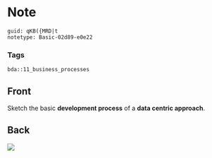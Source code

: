 # Note
```
guid: qKB({MRD|t
notetype: Basic-02d89-e0e22
```

### Tags
```
bda::11_business_processes
```

## Front
Sketch the basic <b>development process</b> of a <b>data centric
approach</b>.

## Back
<img src="paste-ce7a8d32b577e5c23744fb8d8267b9cdd9b40094.jpg">
